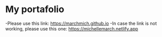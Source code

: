 # My portafolio

-Please use this link: https://marchmich.github.io
-In case the link is not working, please use this one: https://michellemarch.netlify.app
